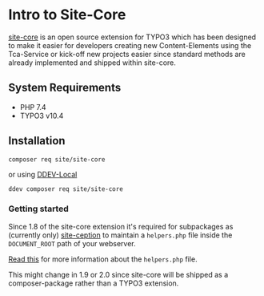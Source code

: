 # Intro to Site-Core

<a href="https://github.com/iammati/site-core" target="_blank">site-core</a> is an open source extension for TYPO3 which has been designed to make it easier for developers creating new Content-Elements using the Tca-Service or
kick-off new projects easier since standard methods are already implemented and shipped within site-core.

## System Requirements

* PHP 7.4
* TYPO3 v10.4

## Installation

```
composer req site/site-core
```

or using <a href="https://github.com/drud/ddev" target="_blank">DDEV-Local</a>

```
ddev composer req site/site-core
```

### Getting started

Since 1.8 of the site-core extension it's required for subpackages as (currently only) <a href="https://github.com/iammati/site-ception" target="_blank">site-ception</a> to maintain a `helpers.php` file inside the `DOCUMENT_ROOT` path of your webserver.

<a href="https://github.com/iammati/site-ception/#readme">Read this</a> for more information about the `helpers.php` file.

This might change in 1.9 or 2.0 since site-core will be shipped as a composer-package rather than a TYPO3 extension.
